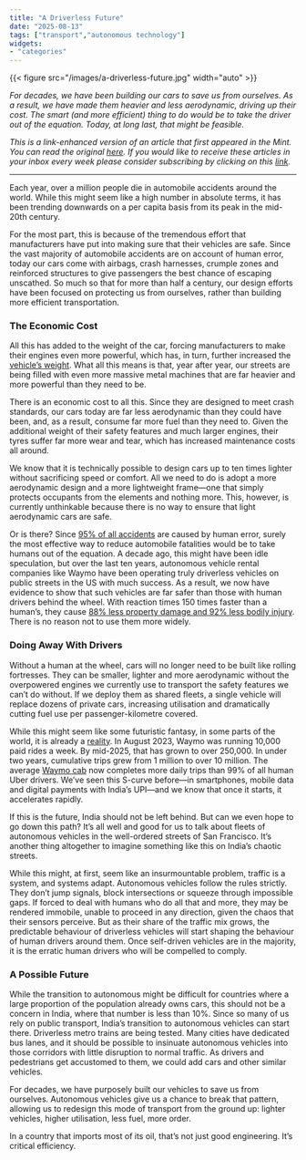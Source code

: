 ```yaml
---
title: "A Driverless Future"
date: "2025-08-13"
tags: ["transport","autonomous technology"]
widgets: 
- "categories"
---
```


{{< figure src="/images/a-driverless-future.jpg" width="auto" >}}

_For decades, we have been building our cars to save us from ourselves. As a result, we have made them heavier and less aerodynamic, driving up their cost. The smart (and more efficient) thing to do would be to take the driver out of the equation. Today, at long last, that might be feasible._

<!--more-->
_This is a link-enhanced version of an article that first appeared in the Mint. You can read the original [here](https://www.livemint.com/opinion/online-views/automobile-accident-fatalities-car-safety-features-self-driving-design-lightweight-vehicles-waymo-driverless-technology-11754923378249.html). If you would like to receive these articles in your inbox every week please consider subscribing by clicking on this [link](https://paragraph.xyz/@exmachina)._

---

Each year, over a million people die in automobile accidents around the world. While this might seem like a high number in absolute terms, it has been trending downwards on a per capita basis from its peak in the mid-20th century.

For the most part, this is because of the tremendous effort that manufacturers have put into making sure that their vehicles are safe. Since the vast majority of automobile accidents are on account of human error, today our cars come with airbags, crash harnesses, crumple zones and reinforced structures to give passengers the best chance of escaping unscathed. So much so that for more than half a century, our design efforts have been focused on protecting us from ourselves, rather than building more efficient transportation.

### The Economic Cost

All this has added to the weight of the car, forcing manufacturers to make their engines even more powerful, which has, in turn, further increased the [vehicle’s weight](https://austinvernon.site/blog/cheaptransportation.html?utm_source=substack&utm_medium=email). What all this means is that, year after year, our streets are being filled with even more massive metal machines that are far heavier and more powerful than they need to be.

There is an economic cost to all this. Since they are designed to meet crash standards, our cars today are far less aerodynamic than they could have been, and, as a result, consume far more fuel than they need to. Given the additional weight of their safety features and much larger engines, their tyres suffer far more wear and tear, which has increased maintenance costs all around.

We know that it is technically possible to design cars up to ten times lighter without sacrificing speed or comfort. All we need to do is adopt a more aerodynamic design and a more lightweight frame—one that simply protects occupants from the elements and nothing more. This, however, is currently unthinkable because there is no way to ensure that light aerodynamic cars are safe.

Or is there? Since [95% of all accidents](https://www.baileyjavinscarter.com/what-percentage-of-auto-accidents-are-caused-by-human-error/) are caused by human error, surely the most effective way to reduce automobile fatalities would be to take humans out of the equation. A decade ago, this might have been idle speculation, but over the last ten years, autonomous vehicle rental companies like Waymo have been operating truly driverless vehicles on public streets in the US with much success. As a result, we now have evidence to show that such vehicles are far safer than those with human drivers behind the wheel. With reaction times 150 times faster than a human’s, they cause [88% less property damage and 92% less bodily injury](https://waymo.com/blog/2024/12/new-swiss-re-study-waymo). There is no reason not to use them more widely.

### Doing Away With Drivers

Without a human at the wheel, cars will no longer need to be built like rolling fortresses. They can be smaller, lighter and more aerodynamic without the overpowered engines we currently use to transport the safety features we can’t do without. If we deploy them as shared fleets, a single vehicle will replace dozens of private cars, increasing utilisation and dramatically cutting fuel use per passenger-kilometre covered.

While this might seem like some futuristic fantasy, in some parts of the world, it is already a [reality](https://waymo.com/research/do-autonomous-vehicles-outperform-latest-generation-human-driven-vehicles-25-million-miles/). In August 2023, Waymo was running 10,000 paid rides a week. By mid-2025, that has grown to over 250,000. In under two years, cumulative trips grew from 1 million to over 10 million. The average [Waymo cab](https://unchartedterritories.tomaspueyo.com/p/robotaxis-are-here?utm_source=substack&utm_medium=email) now completes more daily trips than 99% of all human Uber drivers. We’ve seen this S-curve before—in smartphones, mobile data and digital payments with India’s UPI—and we know that once it starts, it accelerates rapidly.

If this is the future, India should not be left behind. But can we even hope to go down this path? It’s all well and good for us to talk about fleets of autonomous vehicles in the well-ordered streets of San Francisco. It’s another thing altogether to imagine something like this on India’s chaotic streets.

While this might, at first, seem like an insurmountable problem, traffic is a system, and systems adapt. Autonomous vehicles follow the rules strictly. They don’t jump signals, block intersections or squeeze through impossible gaps. If forced to deal with humans who do all that and more, they may be rendered immobile, unable to proceed in any direction, given the chaos that their sensors perceive. But as their share of the traffic mix grows, the predictable behaviour of driverless vehicles will start shaping the behaviour of human drivers around them. Once self-driven vehicles are in the majority, it is the erratic human drivers who will be compelled to comply.

### A Possible Future

While the transition to autonomous might be difficult for countries where a large proportion of the population already owns cars, this should not be a concern in India, where that number is less than 10%. Since so many of us rely on public transport, India’s transition to autonomous vehicles can start there. Driverless metro trains are being tested. Many cities have dedicated bus lanes, and it should be possible to insinuate autonomous vehicles into those corridors with little disruption to normal traffic. As drivers and pedestrians get accustomed to them, we could add cars and other similar vehicles.

For decades, we have purposely built our vehicles to save us from ourselves. Autonomous vehicles give us a chance to break that pattern, allowing us to redesign this mode of transport from the ground up: lighter vehicles, higher utilisation, less fuel, more order.

In a country that imports most of its oil, that’s not just good engineering. It’s critical efficiency.